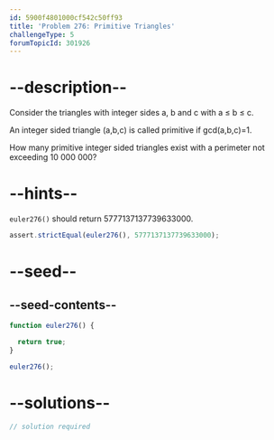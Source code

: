 ```yaml
---
id: 5900f4801000cf542c50ff93
title: 'Problem 276: Primitive Triangles'
challengeType: 5
forumTopicId: 301926
---
```


# --description--

Consider the triangles with integer sides a, b and c with a ≤ b ≤ c.

An integer sided triangle (a,b,c) is called primitive if gcd(a,b,c)=1.

How many primitive integer sided triangles exist with a perimeter not exceeding 10 000 000?

# --hints--

`euler276()` should return 5777137137739633000.

```js
assert.strictEqual(euler276(), 5777137137739633000);
```

# --seed--

## --seed-contents--

```js
function euler276() {

  return true;
}

euler276();
```

# --solutions--

```js
// solution required
```
